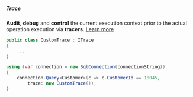 <h5 class="center code-title">Trace</h5>

**Audit**, **debug** and **control** the current execution context prior to the actual operation execution via **tracers**. [Learn more](#)

```csharp
public class CustomTrace : ITrace
{
    ...
}

using (var connection = new SqlConnection(connectionString))
{
    connection.Query<Customer>(c => c.CustomerId == 10045,
        trace: new CustomTrace());
}
```